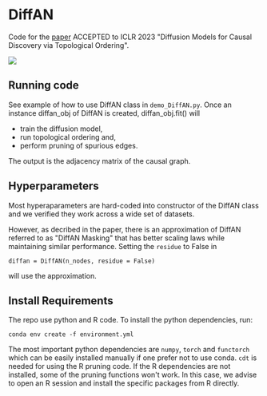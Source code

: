# DiffAN

Code for the [paper](https://arxiv.org/abs/2210.06201) ACCEPTED to ICLR 2023 "Diffusion Models for Causal Discovery via Topological Ordering".

![](assets/topological_ordering_overview.png)

## Running code

See example of how to use DiffAN class in `demo_DiffAN.py`. Once an instance diffan_obj of DiffAN is created, diffan_obj.fit() will 
- train the diffusion model, 
- run topological ordering and,
- perform pruning of spurious edges.

The output is the adjacency matrix of the causal graph.

## Hyperparameters

Most hyperaparameters are hard-coded into constructor of the DiffAN class and we verified they work across a wide set of datasets.

However, as decribed in the paper, there is an approximation of DiffAN referred to as "DiffAN Masking" that has better scaling laws while maintaining similar performance. Setting the `residue` to False in
```
diffan = DiffAN(n_nodes, residue = False)
```
will use the approximation.

## Install Requirements

The repo use python and R code. To install the python dependencies, run:

```
conda env create -f environment.yml
```

The most important python dependencies are `numpy`, `torch` and `functorch` which can be easily installed manually if one prefer not to use conda. `cdt` is needed for using the R pruning code.
If the R dependencies are not installed, some of the pruning functions won't work. In this case, we advise to open an R session and install the specific packages from R directly.

